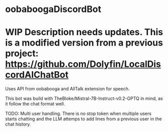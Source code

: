 # oobaboogaDiscordBot
# WIP Description needs updates. This is a modified version from a previous project: https://github.com/Dolyfin/LocalDiscordAIChatBot

Uses API from oobabooga and AllTalk extension for speech.

This bot was build with TheBloke/Mistral-7B-Instruct-v0.2-GPTQ in mind, as it follow the chat format well.

TODO:
Multi user handling. There is no stop token when multiple users starts chatting and the LLM attemps to add lines from a previous user in the chat history.
